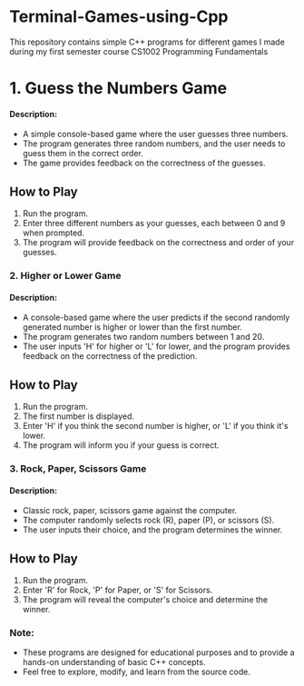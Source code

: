 # Terminal-Games-using-Cpp
This repository contains simple C++ programs for different games I made during my first semester course CS1002 Programming Fundamentals

# 1. Guess the Numbers Game

#### Description:
- A simple console-based game where the user guesses three numbers.
- The program generates three random numbers, and the user needs to guess them in the correct order.
- The game provides feedback on the correctness of the guesses.

## How to Play
1. Run the program.
2. Enter three different numbers as your guesses, each between 0 and 9 when prompted.
3. The program will provide feedback on the correctness and order of your guesses.
   

### 2. Higher or Lower Game

#### Description:
- A console-based game where the user predicts if the second randomly generated number is higher or lower than the first number.
- The program generates two random numbers between 1 and 20.
- The user inputs 'H' for higher or 'L' for lower, and the program provides feedback on the correctness of the prediction.
  
## How to Play
1. Run the program.
2. The first number is displayed.
3. Enter 'H' if you think the second number is higher, or 'L' if you think it's lower.
4. The program will inform you if your guess is correct.

### 3. Rock, Paper, Scissors Game

#### Description:
- Classic rock, paper, scissors game against the computer.
- The computer randomly selects rock (R), paper (P), or scissors (S).
- The user inputs their choice, and the program determines the winner.

## How to Play
1. Run the program.
2. Enter 'R' for Rock, 'P' for Paper, or 'S' for Scissors.
3. The program will reveal the computer's choice and determine the winner.

### Note:
- These programs are designed for educational purposes and to provide a hands-on understanding of basic C++ concepts.
- Feel free to explore, modify, and learn from the source code.
